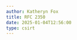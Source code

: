 ```yaml
---
author: Katheryn Fox
title: RFC 2350
date: 2025-01-04T12:56:00
type: csirt
---
```


<script>
  function titleToUrl(title) {
    return title.toLowerCase().replace(/ /g, '-').replace(/[^\w-]+/g, '');
  }

  const rfc2350 = [
    {
      title: "RFC 2350"
    }
  ];

  document.addEventListener("DOMContentLoaded", function() {
    const containerSopPeraturan = document.querySelector('.section-container-rfc-2350');
    rfc2350.forEach(item => {
      const urlPath = `/ms-rfc-2350/${titleToUrl(item.title)}`;
      containerSopPeraturan.innerHTML += `
        <a href="${urlPath}" class="bg-white p-4 rounded-xl border border-gray-300 shadow-lg hover-container cursor-pointer" style="width: 100%;">
          <div class="flex items-center justify-between">
            <div class="flex items-center flex-1">
              <div class="flex items-center flex-1">
                <h2 class="text-black md:text-xl text-base pr-4 flex items-center" style="height: 100px">${item.title}</h2>
                <div class="border-r-2 border-gray-300 h-28 ml-auto hidden md:block"></div>
              </div>
            </div>
            <div class="hidden md:flex items-center justify-center h-full w-40">
              <div class="hover-arrow flex items-center justify-center text-black group">
                <span class="mr-3">Selengkapnya</span>
                <i class="fas fa-arrow-right"></i>
              </div>
            </div>
          </div>
        </a>
      `;
    });
  });
</script>
<section class="flex flex-col gap-4 bg-white section-container-rfc-2350">
</section>
<style>
.hover-container:hover .hover-arrow {
    color: #00A86B;
    transform: translateX(10px);
}
.hover-container:hover .hover-arrow i {
    animation: arrowMove 0.8s infinite;
}
.hover-arrow {
    display: inline-flex;
    align-items: center;
    transition: all 0.3s ease;
}
@keyframes arrowMove {
    0% {
        transform: translateX(0);
    }
    50% {
        transform: translateX(5px);
    }
    100% {
        transform: translateX(0);
    }
}
@media (max-width: 768px) {
    .hover-container {
        flex-direction: column;
    }
    .hover-arrow {
        display: none;
    }
}
</style>